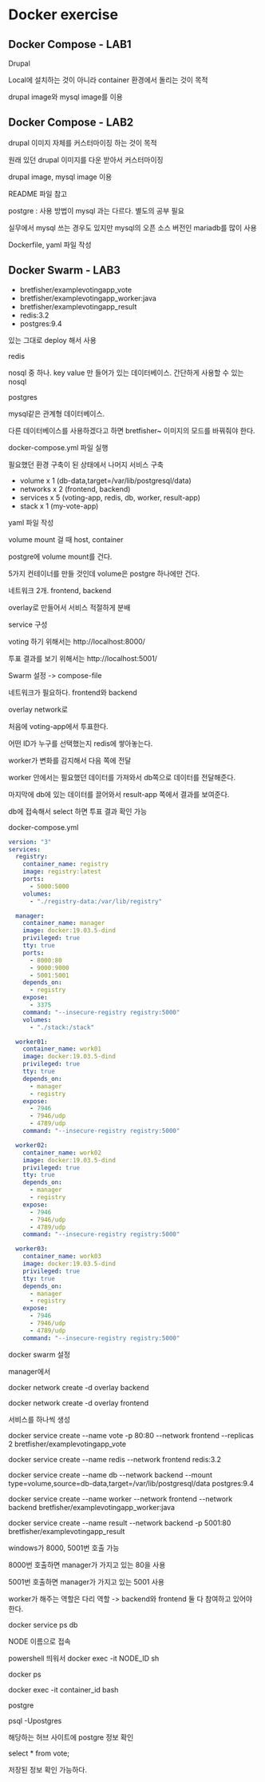# Docker exercise



## Docker Compose - LAB1



Drupal

Local에 설치하는 것이 아니라 container 환경에서 돌리는 것이 목적

drupal image와 mysql image를 이용





## Docker Compose - LAB2



drupal 이미지 자체를 커스터마이징 하는 것이 목적

원래 있던 drupal 이미지를 다운 받아서 커스터마이징

drupal image, mysql image 이용

README 파일 참고

postgre : 사용 방법이 mysql 과는 다르다. 별도의 공부 필요



실무에서 mysql 쓰는 경우도 있지만 mysql의 오픈 소스 버전인 mariadb를 많이 사용



Dockerfile, yaml 파일 작성





## Docker Swarm - LAB3



- bretfisher/examplevotingapp_vote
- bretfisher/examplevotingapp_worker:java
- bretfisher/examplevotingapp_result
- redis:3.2
- postgres:9.4



있는 그대로 deploy 해서 사용



redis

nosql 중 하나. key value 만 들어가 있는 데이터베이스. 간단하게 사용할 수 있는 nosql



postgres

mysql같은 관계형 데이터베이스.



다른 데이터베이스를 사용하겠다고 하면 bretfisher~ 이미지의 모드를 바꿔줘야 한다.



docker-compose.yml 파일 실행

필요했던 환경 구축이 된 상태에서 나머지 서비스 구축



- volume x 1 (db-data,target=/var/lib/postgresql/data)
- networks x 2 (frontend, backend)
- services x 5 (voting-app, redis, db, worker, result-app)
- stack x 1 (my-vote-app)



yaml 파일 작성

volume mount 걸 때 host, container

postgre에 volume mount를 건다.



5가지 컨테이너를 만들 것인데 volume은 postgre 하나에만 건다.



네트워크 2개. frontend, backend

overlay로 만들어서 서비스 적절하게 분배



service 구성



voting 하기 위해서는 http://localhost:8000/

투표 결과를 보기 위해서는 http://localhost:5001/



Swarm 설정 -> compose-file



네트워크가 필요하다. frontend와 backend

overlay network로



처음에 voting-app에서 투표한다.

어떤 ID가 누구를 선택했는지 redis에 쌓아놓는다.

worker가 변화를 감지해서 다음 쪽에 전달

worker 안에서는 필요했던 데이터를 가져와서 db쪽으로 데이터를 전달해준다.

마지막에 db에 있는 데이터를 끌어와서 result-app 쪽에서 결과를 보여준다.



db에 접속해서 select 하면 투표 결과 확인 가능



docker-compose.yml

```yaml
version: "3"
services: 
  registry:
    container_name: registry
    image: registry:latest
    ports: 
      - 5000:5000
    volumes: 
      - "./registry-data:/var/lib/registry"

  manager:
    container_name: manager
    image: docker:19.03.5-dind
    privileged: true
    tty: true
    ports:
      - 8000:80
      - 9000:9000
      - 5001:5001
    depends_on: 
      - registry
    expose: 
      - 3375
    command: "--insecure-registry registry:5000"
    volumes: 
      - "./stack:/stack"

  worker01:
    container_name: work01
    image: docker:19.03.5-dind
    privileged: true
    tty: true
    depends_on: 
      - manager
      - registry
    expose: 
      - 7946
      - 7946/udp
      - 4789/udp
    command: "--insecure-registry registry:5000"

  worker02:
    container_name: work02
    image: docker:19.03.5-dind
    privileged: true
    tty: true
    depends_on: 
      - manager
      - registry
    expose: 
      - 7946
      - 7946/udp
      - 4789/udp
    command: "--insecure-registry registry:5000"

  worker03:
    container_name: work03
    image: docker:19.03.5-dind
    privileged: true
    tty: true
    depends_on: 
      - manager
      - registry
    expose: 
      - 7946
      - 7946/udp
      - 4789/udp
    command: "--insecure-registry registry:5000"
```



docker swarm 설정



manager에서

docker network create -d overlay backend

docker network create -d overlay frontend



서비스를 하나씩 생성

docker service create --name vote -p 80:80 --network frontend --replicas 2 bretfisher/examplevotingapp_vote

docker service create --name redis --network frontend redis:3.2

docker service create --name db --network backend --mount type=volume,source=db-data,target=/var/lib/postgresql/data postgres:9.4

docker service create --name worker --network frontend --network backend bretfisher/examplevotingapp_worker:java

docker service create --name result --network backend -p 5001:80 bretfisher/examplevotingapp_result





windows가 8000, 5001번 호출 가능

8000번 호출하면 manager가 가지고 있는 80을 사용

5001번 호출하면 manager가 가지고 있는 5001 사용



worker가 해주는 역할은 다리 역할 -> backend와 frontend 둘 다 참여하고 있어야 한다.



docker service ps db



NODE 이름으로 접속

powershell 띄워서 docker exec -it NODE_ID sh

docker ps



docker exec -it container_id bash



postgre

psql -Upostgres



해당하는 허브 사이트에 postgre 정보 확인



select * from vote;

저장된 정보 확인 가능하다.




